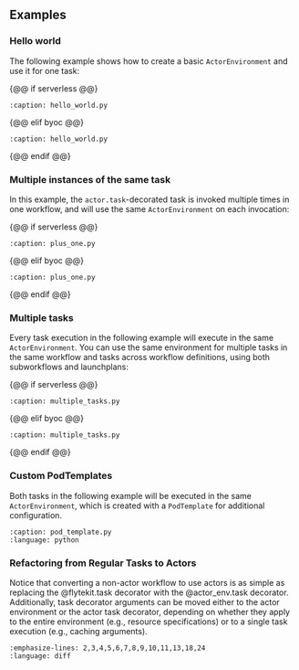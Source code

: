 ## Examples

### Hello world

The following example shows how to create a basic `ActorEnvironment` and use it for one task:

{@@ if serverless @@}
```{rli} https://raw.githubusercontent.com/unionai/unionai-examples/main/user_guide/core_concepts/actors/serverless/hello_world.py
:caption: hello_world.py

```
{@@ elif byoc @@}
```{rli} https://raw.githubusercontent.com/unionai/unionai-examples/main/user_guide/core_concepts/actors/byoc/hello_world.py
:caption: hello_world.py

```
{@@ endif @@}

### Multiple instances of the same task

In this example, the `actor.task`-decorated task is invoked multiple times in one workflow, and will use the same `ActorEnvironment` on each invocation:

{@@ if serverless @@}
```{rli} https://raw.githubusercontent.com/unionai/unionai-examples/main/user_guide/core_concepts/actors/serverless/plus_one.py
:caption: plus_one.py

```
{@@ elif byoc @@}
```{rli} https://raw.githubusercontent.com/unionai/unionai-examples/main/user_guide/core_concepts/actors/byoc/plus_one.py
:caption: plus_one.py

```
{@@ endif @@}

### Multiple tasks

Every task execution in the following example will execute in the same `ActorEnvironment`. You can use the same environment for multiple tasks in the same workflow and tasks across workflow definitions, using both subworkflows and launchplans:

{@@ if serverless @@}
```{rli} https://raw.githubusercontent.com/unionai/unionai-examples/main/user_guide/core_concepts/actors/serverless/multiple_tasks.py
:caption: multiple_tasks.py

```
{@@ elif byoc @@}
```{rli} https://raw.githubusercontent.com/unionai/unionai-examples/main/user_guide/core_concepts/actors/byoc/multiple_tasks.py
:caption: multiple_tasks.py

```
{@@ endif @@}

### Custom PodTemplates

Both tasks in the following example will be executed in the same `ActorEnvironment`, which is created with a `PodTemplate` for additional configuration.

```{rli} https://raw.githubusercontent.com/unionai/unionai-examples/main/user_guide/core_concepts/actors/pod_template.py
:caption: pod_template.py
:language: python
```

### Refactoring from Regular Tasks to Actors

Notice that converting a non-actor workflow to use actors is as simple as replacing the @flytekit.task decorator with the @actor_env.task decorator. Additionally, task decorator arguments can be moved either to the actor environment or the actor task decorator, depending on whether they apply to the entire environment (e.g., resource specifications) or to a single task execution (e.g., caching arguments).

```{rli} https://raw.githubusercontent.com/unionai/unionai-examples/refs/heads/danielsola/se-297-actors-docs-for-customer-push/user_guide/core_concepts/actors/byoc/diff.py
:emphasize-lines: 2,3,4,5,6,7,8,9,10,11,13,18,24
:language: diff
```

